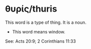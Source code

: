 # θυρίς/thuris
This word is a type of thing. It is a noun.

* This word means window.

See: Acts 20:9; 2 Corinthians 11:33
